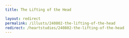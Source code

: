 ```yaml
---
title: The Lifting of the Head

layout: redirect
permalink: /illusts/240802-the-lifting-of-the-head
redirect: /heartstudies/240802-the-lifting-of-the-head
---
```



